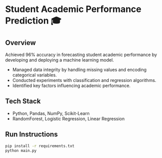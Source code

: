 # Student Academic Performance Prediction 🎓

## Overview
Achieved 96% accuracy in forecasting student academic performance by developing and deploying a machine learning model.

- Managed data integrity by handling missing values and encoding categorical variables.
- Conducted experiments with classification and regression algorithms.
- Identified key factors influencing academic performance.

## Tech Stack
- Python, Pandas, NumPy, Scikit-Learn
- RandomForest, Logistic Regression, Linear Regression

## Run Instructions
```bash
pip install -r requirements.txt
python main.py
